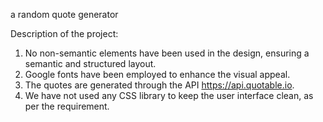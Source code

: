 a random quote generator 

Description of the project:

1. No non-semantic elements have been used in the design, ensuring a semantic and structured layout. 
2. Google fonts have been employed to enhance the visual appeal.
3. The quotes are generated through the API https://api.quotable.io.
4. We have not used any CSS library to keep the user interface clean, as per the requirement.
